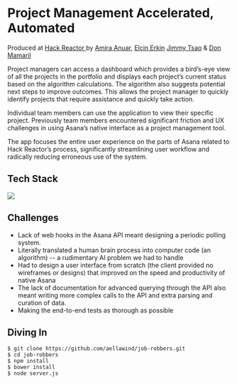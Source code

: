 # Project Management Accelerated, Automated
Produced at <a href='http://hackreactor.com'>Hack Reactor </a> by <a href='http://github.com/aellawind'>Amira Anuar</a>, <a href='http://github.com/elcinerkin'>Elçin Erkin</a> <a href="http://github.com/jimmytsao">Jimmy Tsao</a> & <a href='http://github.com/mamarildon'>Don Mamaril </a>

Project managers can access a dashboard which provides a bird’s-eye view of all the projects in the portfolio and displays each project’s current status based on the algorithm calculations. The algorithm also suggests potential next steps to improve outcomes. This allows the project manager to quickly identify projects that require assistance and quickly take action.

Individual team members can use the application to view their specific project. Previously team members encountered significant friction and UX challenges in using Asana’s native interface as a project management tool. 

The app focuses the entire user experience on the parts of Asana related to Hack Reactor’s process, significantly streamlining user workflow and radically reducing erroneous use of the system.

## Tech Stack
<img src='http://i.imgur.com/jQdYbOC.jpg'>

## Challenges
* Lack of web hooks in the Asana API meant designing a periodic polling system.
* Literally translated a human brain process into computer code (an algorithm) -- a rudimentary AI problem we had to handle
* Had to design a user interface from scratch (the client provided no wireframes or designs) that improved on the speed and productivity of native Asana
* The lack of documentation for advanced querying through  the API also meant writing more complex calls to the API and extra parsing and curation of data. 
* Making the end-to-end tests as thorough as possible


## Diving In
```
$ git clone https://github.com/aellawind/job-robbers.git
$ cd job-robbers
$ npm install
$ bower install
$ node server.js
```

